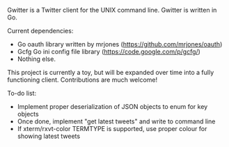 Gwitter is a Twitter client for the UNIX command line. Gwitter is written in Go. 

Current dependencies:
* Go oauth library written by mrjones (https://github.com/mrjones/oauth) 
* Gcfg Go ini config file library (https://code.google.com/p/gcfg/)
* Nothing else.

This project is currently a toy, but will be expanded over time into a fully functioning client. Contributions are much welcome!

To-do list: 
* Implement proper deserialization of JSON objects to enum for key objects
* Once done, implement "get latest tweets" and write to command line
* If xterm/rxvt-color TERMTYPE is supported, use proper colour for showing latest tweets
